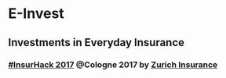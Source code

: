 # E-Invest
## Investments in Everyday Insurance
### [#InsurHack 2017](https://www.zurich.de/de-de/insurhack) @Cologne 2017 by [Zurich Insurance](https://www.zurich.com/)
